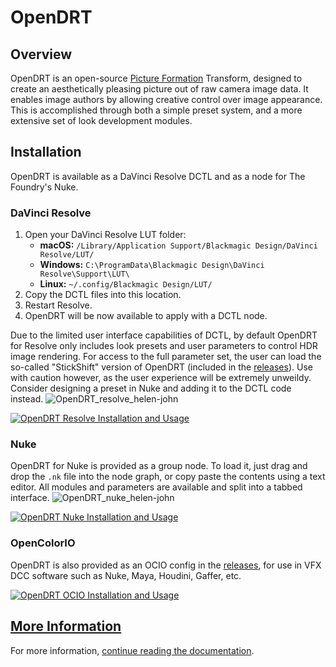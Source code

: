 # OpenDRT

## Overview

OpenDRT is an open-source [Picture Formation](https://github.com/sobotka/scise/wiki/Picture-Formation) Transform, designed to create an aesthetically pleasing picture out of raw camera image data. It enables image authors by allowing creative control over image appearance. This is accomplished through both a simple preset system, and a more extensive set of look development modules.


## Installation

OpenDRT is available as a DaVinci Resolve DCTL and as a node for The Foundry's Nuke.


### DaVinci Resolve

1. Open your DaVinci Resolve LUT folder:
    * **macOS:** `/Library/Application Support/Blackmagic Design/DaVinci Resolve/LUT/`
    * **Windows:** `C:\ProgramData\Blackmagic Design\DaVinci Resolve\Support\LUT\`
    * **Linux:** `~/.config/Blackmagic Design/LUT/`
2. Copy the DCTL files into this location.
3. Restart Resolve.
4. OpenDRT will be now available to apply with a DCTL node.

Due to the limited user interface capabilities of DCTL, by default OpenDRT for Resolve only includes look presets and user parameters to control HDR image rendering. For access to the full parameter set, the user can load the so-called "StickShift" version of OpenDRT (included in the [releases](https://github.com/jedypod/open-display-transform/releases)). Use with caution however, as the user experience will be extremely unweildy. Consider designing a preset in Nuke and adding it to the DCTL code instead.
![OpenDRT_resolve_helen-john](https://github.com/user-attachments/assets/e63ca335-79d9-48f1-a2b8-7c590289649d)

[![OpenDRT Resolve Installation and Usage](https://github.com/user-attachments/assets/97282cab-d59c-4846-ac18-62f413e96ea5)](https://www.youtube.com/watch?v=RpadynEOGRI)


### Nuke

OpenDRT for Nuke is provided as a group node. To load it, just drag and drop the `.nk` file into the node graph, or copy paste the contents using a text editor. All modules and parameters are available and split into a tabbed interface.
![OpenDRT_nuke_helen-john](https://github.com/user-attachments/assets/327953b2-fc38-4efd-bc96-b24d8f81dd22)

[![OpenDRT Nuke Installation and Usage](https://github.com/user-attachments/assets/1394dab3-4bdc-4e19-9b1a-497889b9b171)](https://www.youtube.com/watch?v=RYmANRwCNc4)


### OpenColorIO
OpenDRT is also provided as an OCIO config in the [releases](https://github.com/jedypod/open-display-transform/releases), for use in VFX DCC software such as Nuke, Maya, Houdini, Gaffer, etc.

[![OpenDRT OCIO Installation and Usage](https://github.com/user-attachments/assets/4cd6f256-d61b-4d62-88af-5fa9333786ac)](https://www.youtube.com/watch?v=pKddV18pSMA)


## [More Information](docs/)

For more information, [continue reading the documentation](docs/).
